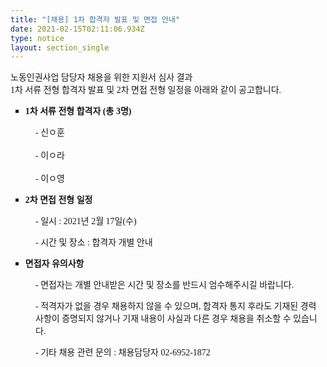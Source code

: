```yaml
---
title: "[채용] 1차 합격자 발표 및 면접 안내"
date: 2021-02-15T02:11:06.934Z
type: notice
layout: section_single
---
```

<p><span style="font-family: 'Gothic A1';">노동인권사업 담당자 채용을 위한 지원서 심사 결과</span><br /><span style="font-family: 'Gothic A1';">1차 서류 전형 합격자 발표 및 2차 면접 전형 일정을 아래와 같이 공고합니다.</span></p>
<ul style="list-style-type: square;">
<li style="text-align: left;"><span style="font-family: 'Gothic A1';"><strong>1차 서류 전형 합격자 (총 3명)</strong></span></li>
</ul>
<p style="padding-left: 40px;"><span style="font-family: 'Gothic A1';">- 신ㅇ훈</span><br /><br /><span style="font-family: 'Gothic A1';">- 이ㅇ라</span><br /><br /><span style="font-family: 'Gothic A1';">- 이ㅇ영</span></p>
<ul style="list-style-type: square;">
<li style="text-align: left;"><span style="font-family: 'Gothic A1';"><strong>2차 면접 전형 일정</strong></span></li>
</ul>
<p style="padding-left: 40px;"><span style="font-family: 'Gothic A1';">- 일시 : 2021년 2월 17일(수)</span></p>
<p style="padding-left: 40px;"><span style="font-family: 'Gothic A1';">- 시간 및 장소 : 합격자 개별 안내</span></p>
<ul style="list-style-type: square;">
<li style="text-align: left;"><span style="font-family: 'Gothic A1';"><strong>면접자 유의사항</strong></span></li>
</ul>
<p style="padding-left: 40px;"><span style="font-family: 'Gothic A1';">- 면접자는 개별 안내받은 시간 및 장소를 반드시 엄수해주시길 바랍니다.</span></p>
<p style="padding-left: 40px;"><span style="font-family: 'Gothic A1';">- 적격자가 없을 경우 채용하지 않을 수 있으며, 합격자 통지 후라도 기재된 경력 사항이 증명되지 않거나 기재 내용이 사실과 다른 경우 채용을 취소할 수 있습니다.</span></p>
<p style="padding-left: 40px;"><span style="font-family: 'Gothic A1';">- 기타 채용 관련 문의 : 채용담당자 02-6952-1872</span></p>
<p>&nbsp;</p>